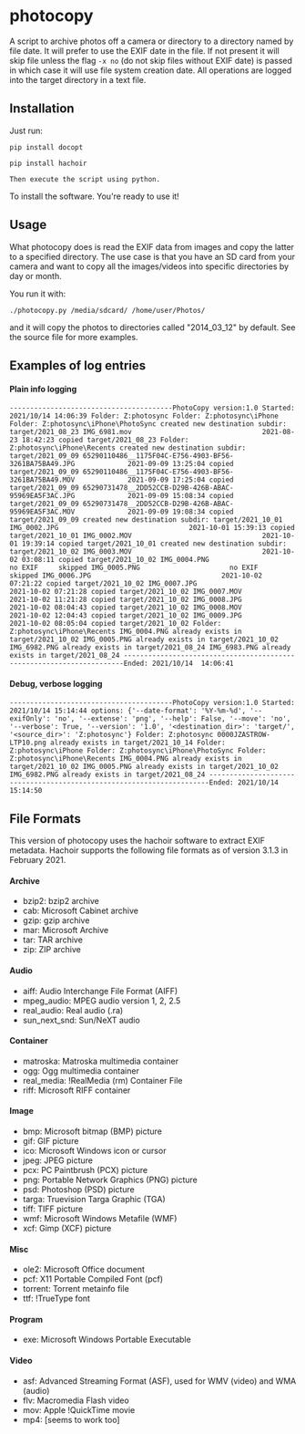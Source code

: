 photocopy
=========

A script to archive photos off a camera or directory to a directory named by file date. 
It will prefer to use the EXIF date in the file. If not present it will skip file unless the flag `-x no` 
(do not skip files without EXIF date) is passed in which case it will use file system creation date. All operations
are logged into the target directory in a text file. 

Installation
------------

Just run:

    pip install docopt

    pip install hachoir

    Then execute the script using python.

To install the software. You're ready to use it!


Usage
-----
What photocopy does is read the EXIF data from images and copy the latter to a
specified directory. The use case is that you have an SD card from your camera
and want to copy all the images/videos into specific directories by day or
month.

You run it with:

    ./photocopy.py /media/sdcard/ /home/user/Photos/

and it will copy the photos to directories called "2014_03_12" by default.
See the source file for more examples.


Examples of log entries
------------------------

#### Plain info logging
`
----------------------------------------PhotoCopy version:1.0 Started: 2021/10/14 14:06:39
Folder: Z:photosync
Folder: Z:photosync\iPhone
Folder: Z:photosync\iPhone\PhotoSync
created new destination subdir: target/2021_08_23
  IMG_6981.mov                                2021-08-23 18:42:23 copied target/2021_08_23
Folder: Z:photosync\iPhone\Recents
created new destination subdir: target/2021_09_09
  65290110486__1175F04C-E756-4903-BF56-3261BA75BA49.JPG             2021-09-09 13:25:04 copied target/2021_09_09
  65290110486__1175F04C-E756-4903-BF56-3261BA75BA49.MOV             2021-09-09 17:25:04 copied target/2021_09_09
  65290731478__2DD52CCB-D29B-426B-ABAC-95969EA5F3AC.JPG             2021-09-09 15:08:34 copied target/2021_09_09
  65290731478__2DD52CCB-D29B-426B-ABAC-95969EA5F3AC.MOV             2021-09-09 19:08:34 copied target/2021_09_09
created new destination subdir: target/2021_10_01
  IMG_0002.JPG                                2021-10-01 15:39:13 copied target/2021_10_01
  IMG_0002.MOV                                2021-10-01 19:39:14 copied target/2021_10_01
created new destination subdir: target/2021_10_02
  IMG_0003.MOV                                2021-10-02 03:08:11 copied target/2021_10_02
  IMG_0004.PNG                      no EXIF     skipped
  IMG_0005.PNG                      no EXIF     skipped
  IMG_0006.JPG                                2021-10-02 07:21:22 copied target/2021_10_02
  IMG_0007.JPG                                2021-10-02 07:21:28 copied target/2021_10_02
  IMG_0007.MOV                                2021-10-02 11:21:28 copied target/2021_10_02
  IMG_0008.JPG                                2021-10-02 08:04:43 copied target/2021_10_02
  IMG_0008.MOV                                2021-10-02 12:04:43 copied target/2021_10_02
  IMG_0009.JPG                                2021-10-02 08:05:04 copied target/2021_10_02
  Folder: Z:photosync\iPhone\Recents
  IMG_0004.PNG already exists in target/2021_10_02
  IMG_0005.PNG already exists in target/2021_10_02
  IMG_6982.PNG already exists in target/2021_08_24
  IMG_6983.PNG already exists in target/2021_08_24
  ----------------------------------------------------------------------Ended: 2021/10/14  14:06:41
  `

#### Debug, verbose logging
`
----------------------------------------PhotoCopy version:1.0 Started: 2021/10/14 15:14:44
options: {'--date-format': '%Y-%m-%d',
 '--exifOnly': 'no',
 '--extense': 'png',
 '--help': False,
 '--move': 'no',
 '--verbose': True,
 '--version': '1.0',
 '<destination_dir>': 'target/',
 '<source_dir>': 'Z:photosync'}
Folder: Z:photosync
  0000JZASTROW-LTP10.png already exists in target/2021_10_14
Folder: Z:photosync\iPhone
Folder: Z:photosync\iPhone\PhotoSync
Folder: Z:photosync\iPhone\Recents
  IMG_0004.PNG already exists in target/2021_10_02
  IMG_0005.PNG already exists in target/2021_10_02
  IMG_6982.PNG already exists in target/2021_08_24
 ----------------------------------------------------------------------Ended: 2021/10/14 15:14:50
 `


 File Formats
 -------------

This version of photocopy uses the hachoir software to extract EXIF metadata. Hachoir supports the following 
file formats as of version 3.1.3 in February 2021.

#### Archive
 *  bzip2: bzip2 archive
 *  cab: Microsoft Cabinet archive
 *  gzip: gzip archive
 *  mar: Microsoft Archive
 *  tar: TAR archive
 *  zip: ZIP archive
#### Audio
 *  aiff: Audio Interchange File Format (AIFF)
 *  mpeg_audio: MPEG audio version 1, 2, 2.5
 *  real_audio: Real audio (.ra)
 *  sun_next_snd: Sun/NeXT audio
#### Container
 *  matroska: Matroska multimedia container
 *  ogg: Ogg multimedia container
 *  real_media: !RealMedia (rm) Container File
 *  riff: Microsoft RIFF container
#### Image
 *  bmp: Microsoft bitmap (BMP) picture
 *  gif: GIF picture
 *  ico: Microsoft Windows icon or cursor
 *  jpeg: JPEG picture
 *  pcx: PC Paintbrush (PCX) picture
 *  png: Portable Network Graphics (PNG) picture
 *  psd: Photoshop (PSD) picture
 *  targa: Truevision Targa Graphic (TGA)
 *  tiff: TIFF picture
 *  wmf: Microsoft Windows Metafile (WMF)
 *  xcf: Gimp (XCF) picture
#### Misc
 *  ole2: Microsoft Office document
 *  pcf: X11 Portable Compiled Font (pcf)
 *  torrent: Torrent metainfo file
 *  ttf: !TrueType font
#### Program
 *  exe: Microsoft Windows Portable Executable
#### Video
 *  asf: Advanced Streaming Format (ASF), used for WMV (video) and WMA (audio)
 *  flv: Macromedia Flash video
 *  mov: Apple !QuickTime movie
 *  mp4: [seems to work too]

